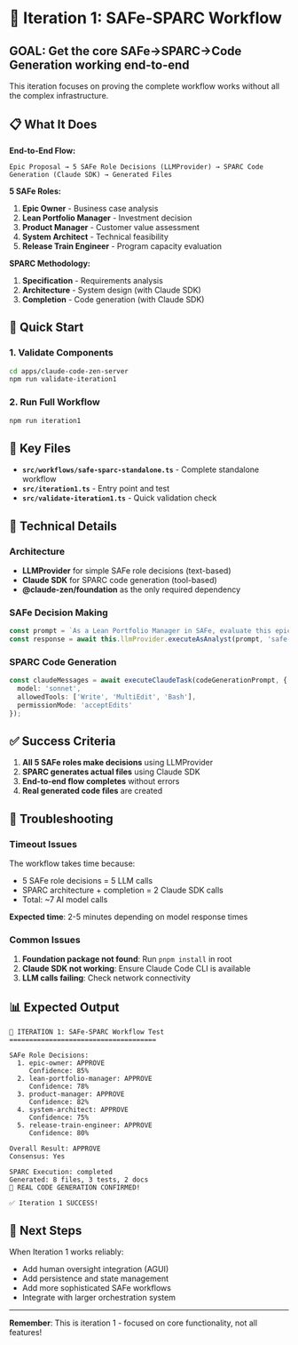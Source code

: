# 🎯 Iteration 1: SAFe-SPARC Workflow

## **GOAL**: Get the core SAFe→SPARC→Code Generation working end-to-end

This iteration focuses on proving the complete workflow works without all the complex infrastructure.

## 📋 What It Does

**End-to-End Flow:**
```
Epic Proposal → 5 SAFe Role Decisions (LLMProvider) → SPARC Code Generation (Claude SDK) → Generated Files
```

**5 SAFe Roles:**
1. **Epic Owner** - Business case analysis  
2. **Lean Portfolio Manager** - Investment decision
3. **Product Manager** - Customer value assessment
4. **System Architect** - Technical feasibility 
5. **Release Train Engineer** - Program capacity evaluation

**SPARC Methodology:**
1. **Specification** - Requirements analysis
2. **Architecture** - System design (with Claude SDK)
3. **Completion** - Code generation (with Claude SDK)

## 🚀 Quick Start

### 1. Validate Components
```bash
cd apps/claude-code-zen-server
npm run validate-iteration1
```

### 2. Run Full Workflow  
```bash
npm run iteration1
```

## 📁 Key Files

- **`src/workflows/safe-sparc-standalone.ts`** - Complete standalone workflow
- **`src/iteration1.ts`** - Entry point and test
- **`src/validate-iteration1.ts`** - Quick validation check

## 🔧 Technical Details

### Architecture
- **LLMProvider** for simple SAFe role decisions (text-based)
- **Claude SDK** for SPARC code generation (tool-based)
- **@claude-zen/foundation** as the only required dependency

### SAFe Decision Making
```typescript
const prompt = `As a Lean Portfolio Manager in SAFe, evaluate this epic...`;
const response = await this.llmProvider.executeAsAnalyst(prompt, 'safe-portfolio-decision');
```

### SPARC Code Generation  
```typescript
const claudeMessages = await executeClaudeTask(codeGenerationPrompt, {
  model: 'sonnet',
  allowedTools: ['Write', 'MultiEdit', 'Bash'],
  permissionMode: 'acceptEdits'
});
```

## ✅ Success Criteria

1. **All 5 SAFe roles make decisions** using LLMProvider
2. **SPARC generates actual files** using Claude SDK  
3. **End-to-end flow completes** without errors
4. **Real generated code files** are created

## 🐛 Troubleshooting

### Timeout Issues
The workflow takes time because:
- 5 SAFe role decisions = 5 LLM calls
- SPARC architecture + completion = 2 Claude SDK calls
- Total: ~7 AI model calls

**Expected time**: 2-5 minutes depending on model response times

### Common Issues
1. **Foundation package not found**: Run `pnpm install` in root
2. **Claude SDK not working**: Ensure Claude Code CLI is available
3. **LLM calls failing**: Check network connectivity

## 📊 Expected Output

```
🎯 ITERATION 1: SAFe-SPARC Workflow Test
=====================================

SAFe Role Decisions:
  1. epic-owner: APPROVE
     Confidence: 85%
  2. lean-portfolio-manager: APPROVE  
     Confidence: 78%
  3. product-manager: APPROVE
     Confidence: 82%
  4. system-architect: APPROVE
     Confidence: 75%
  5. release-train-engineer: APPROVE
     Confidence: 80%

Overall Result: APPROVE
Consensus: Yes

SPARC Execution: completed
Generated: 8 files, 3 tests, 2 docs
🎉 REAL CODE GENERATION CONFIRMED!

✅ Iteration 1 SUCCESS!
```

## 🔄 Next Steps

When Iteration 1 works reliably:
- Add human oversight integration (AGUI)
- Add persistence and state management
- Add more sophisticated SAFe workflows
- Integrate with larger orchestration system

---

**Remember**: This is iteration 1 - focused on core functionality, not all features!